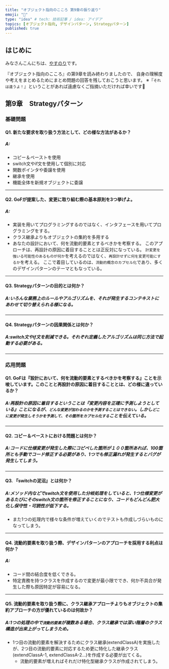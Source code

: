 ```yaml
---
title: "オブジェクト指向のこころ 第9章の振り返り"
emoji: "📗"
type: "idea" # tech: 技術記事 / idea: アイデア
topics: [オブジェクト指向, デザインパターン, Strategyパターン]
published: true
---
```

## はじめに
みなさんこんにちは、[やすのり](https://twitter.com/Bjp78xoSUd89227)です。

『オブジェクト指向のこころ』の第9章を読み終わりましたので、
自身の理解度や考えをまとめるためにまとめ問題の回答を残しておこうと思います。
※『`それは違うよ！`』ということがあれば遠慮なくご指摘いただければ幸いです🙇

## 第9章　Strategyパターン

### 基礎問題
#### Q1. 新たな要求を取り扱う方法として、どの様な方法があるか？
##### A:
- コピー＆ペーストを使用
- switch文やif文を使用して個別に対応
- 関数ポインタや委譲を使用
- 継承を使用
- 機能全体を新規オブジェクトに委譲

---

#### Q2. GoFが提案した、変更に取り組む際の基本原則を3つ挙げよ。
##### A:
- 実装を用いてプログラミングするのではなく、インタフェースを用いてプログラミングをする。
- クラス継承よりもオブジェクトの集約を多用する
- あなたの設計において、何を流動的要素とするべきかを考察する。
このアプローチは、再設計の原因に着目することとは正反対になっている。
`計変更を強いる可能性のあるものが何か`を考えるのではなく、`再設計せずに何を変更可能にするか`を考える。
ここで着目しているのは、`流動的概念のカプセル化`であり、多くのデザインパターンのテーマともなっている。

---

#### Q3. Strategyパターンの目的とは何か？
##### A:いろんな業務上のルールやアルゴリズムを、それが発生するコンテキストにあわせて切り替えられる様になる。

---

#### Q4. Strategyパターンの因果関係とは何か？
##### A:switch文やif文を削減できる。それぞれ定義したアルゴリズムは同じ方法で起動する必要がある。

---

### 応用問題
#### Q1. GoFは『設計において、何を流動的要素とするべきかを考察する』ことを示唆しています。このことと再設計の原因に着目することとは、どの様に違っているか？
##### A:再設計の原因に着目するということは『変更内容を正確に予測しようとしている』ことになるが、`どんな変更が加わるのかを予測することはできない`。しかし`どこに変更が発生しそうかを予測して、その箇所をカプセル化する`ことを伝えている。

---

#### Q2. コピー＆ペーストにおける問題とは何か？
##### A:コードに仕様変更が発生した際にコピペした箇所が１００箇所あれば、100箇所とも手動でコード修正する必要があり、1つでも修正漏れが発生するとバグが発生してしまう。

---

#### Q3. 『switchの泥沼』とは何か？
##### A:メソッド内などでswitch文を使用した分岐処理をしていると、1つ仕様変更があるたびにそのswitch文の箇所を修正することになり、コードもどんどん肥大化し保守性・可読性が低下する。
- また1つの処理内で様々な条件が増えていくのでテストも作成しづらいものになってしまう。

---

#### Q4. 流動的要素を取り扱う際、デザインパターンのアプローチを採用する利点は何か？
##### A:
- コード間の結合度を低くできる。
- 特定責務を持つクラスを作成するので変更が最小限ででき、何か不具合が発生した際も原因特定が容易になる。

---

#### Q5. 流動的要素を取り扱う際に、クラス継承アプローチよりもオブジェクトの集約アプローチの方が優れているのは何故か？
##### A:1つの処理の中で`流動的要素`が複数ある場合、クラス継承では深い階層のクラス構造が出来上がってしまうため。
- 1つ目の流動的要素を解決するためにクラス継承(extendClassA)を実施したが、2つ目の流動的要素に対応するため更に特化した継承クラス(extendClassA-1, extendClassA-2...)を作成する必要が出てくる。
    - 流動的要素が増えればそれだけ特化型継承クラスが作成されてしまう。
